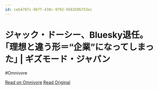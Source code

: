 ```yaml
---
id: ceb4787c-9bff-438c-9792-9582b9b753ec
---
```


# ジャック・ドーシー、Bluesky退任。｢理想と違う形＝“企業”になってしまった｣ | ギズモード・ジャパン
#Omnivore

[Read on Omnivore](https://omnivore.app/me/bluesky-191db3e4980)
[Read Original](https://www.gizmodo.jp/2024/05/jack-dorsey-bluesky-twitter-founder-elon-musk-x.html)


